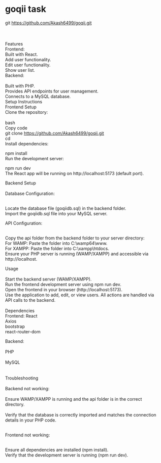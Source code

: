 # goqii task
git https://github.com/Akash6499/goqii.git<br/><br/><br/><br/>
Features <br/>
Frontend:<br/>
Built with React.<br/>
Add user functionality.<br/>
Edit user functionality. <br/>
Show user list.<br/>
Backend:<br/><br/>
Built with PHP.<br/>
Provides API endpoints for user management.<br/>
Connects to a MySQL database.<br/>
Setup Instructions<br/>
Frontend Setup<br/>
Clone the repository:<br/>
<br/>
bash<br/>
Copy code<br/>
git clone https://github.com/Akash6499/goqii.git  <br/>
cd <frontend-folder> <br/>
Install dependencies:<br/>


npm install <br/>
Run the development server:<br/>

npm run dev<br/>
The React app will be running on http://localhost:5173 (default port).<br/>

Backend Setup<br/><br/>
Database Configuration:<br/><br/>

Locate the database file (goqiidb.sql) in the backend folder.<br/>
Import the goqiidb.sql file into your MySQL server.<br/>

API Configuration:<br/><br/>

Copy the api folder from the backend folder to your server directory:<br/>
For WAMP: Paste the folder into C:\wamp64\www.<br/>
For XAMPP: Paste the folder into C:\xampp\htdocs.<br/>
Ensure your PHP server is running (WAMP/XAMPP) and accessible via http://localhost.<br/>

Usage<br/><br/>
Start the backend server (WAMP/XAMPP).<br/>
Run the frontend development server using npm run dev.<br/>
Open the frontend in your browser (http://localhost:5173).<br/>
Use the application to add, edit, or view users. All actions are handled via API calls to the backend.<br/>
<br/>
Dependencies
<br/>
Frontend:
React<br/>
Axios<br/>
bootstrap<br/>
react-router-dom<br/>

Backend:<br/><br/>
PHP<br/><br/>
MySQL<br/>
<br/><br/>
Troubleshooting<br/><br/>
Backend not working:
<br/>
<br/>
Ensure WAMP/XAMPP is running and the api folder is in the correct directory.<br/>
<br/>
Verify that the database is correctly imported and matches the connection details in your PHP code.<br/>

<br/>
Frontend not working:<br/><br/>

Ensure all dependencies are installed (npm install).<br/>
Verify that the development server is running (npm run dev).<br/>















 

